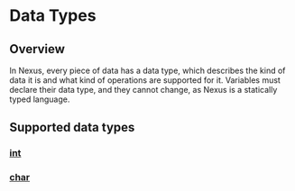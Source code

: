 # Data Types
## Overview
In Nexus, every piece of data has a data type, which describes the kind of data it is and what kind of operations are supported for it. Variables must declare their data type, and they cannot change, as Nexus is a statically typed language.  
## Supported data types
### [int](./int.md)
### [char](./char.md)